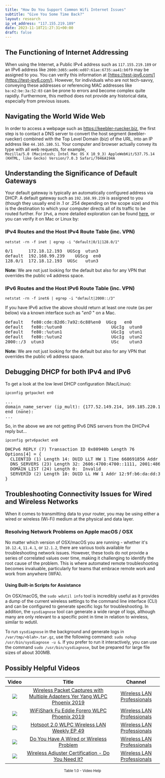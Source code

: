 ```yaml
---
title: "How Do You Support Common Wifi Internet Issues"
subtitle: "Give You Some Time Back?"
layout: research
ip_v4_address: "117.155.219.189"
date: 2023-11-18T21:27:31+00:00
draft: false
---
```


## The Functioning of Internet Addressing

When using the Internet, a Public IPv4 address such as ```117.155.219.189``` or an IPv6 address like ```2000:3d65:ae06:ed07:61ae:6735:aa41:b6f9``` may be assigned to you. You can verify this information at [https://test-ipv6.com/](https://test-ipv6.com/). However, for individuals who are not tech-savvy, conveying these addresses or referencing MAC addresses like ```ba:e2:be:3a:52:03``` can be prone to errors and become complex quite rapidly. Furthermore, this method does not provide any historical data, especially from previous issues.
## Navigating the World Wide Web

In order to access a webpage such as https://keebler-ruecker.biz, the first step is to contact a DNS server to convert the host segment (keebler-ruecker) combined with the Top Level Domain (biz) of the URL, into an IP address like ```44.165.180.51```. Your computer and browser actually convey its type with all web requests, for example, <br>```Mozilla/5.0 (Macintosh; Intel Mac OS X 10_9_3) AppleWebKit/537.75.14 (KHTML, like Gecko) Version/7.0.3 Safari/7046A194A```
## Understanding the Significance of Default Gateways

Your default gateway is typically an automatically configured address via DHCP. A default gateway such as ```192.168.99.239``` is assigned to you (though they usually end in .1 or .254 depending on the scope size) and this is the destination to which your computer directs all of its traffic to be routed further. For ```IPv6```, a more detailed exploration can be found [here](/blog/how-to-fix-ipv6-connectivity/), or you can verify it on Mac or Linux by: <br>
### IPv4 Routes and the Host IPv4 Route Table (inc. VPN)
```netstat -rn -f inet | egrep -i "default|0/1|128.0/1"```

<pre>
0/1      172.18.12.193  UGScg  utun3
default  192.168.99.239    UGScg  en0
128.0/1  172.18.12.193  UGSc   utun3</pre>

**Note:** We are not just looking for the default but also for any VPN that overrides the public v4 address space.

### IPv6 Routes and the Host IPv6 Route Table (inc. VPN)
```netstat -rn -f inet6 | egrep -i "default|2000::/3"```

If you have IPv6 active the above should return at least one route (as per below) via a known interface such as "_en0_ " on a Mac. 

<pre>
default   fe80:cde:82d6:7a92:6c88%en0  UGcg   en0
default   fe80::%utun0                   UGcIg  utun0
default   fe80::%utun1                   UGcIg  utun1
default   fe80::%utun2                   UGcIg  utun2
2000::/3  utun3                          USc    utun3</pre>

**Note:** We are not just looking for the default but also for any VPN that overrides the public v6 address space.
<br>

## Debugging DHCP for both IPv4 and IPv6

To get a look at the low level DHCP configuration (Mac/Linux): 

```ipconfig getpacket en0```

<pre>
...
domain_name_server (ip_mult): {177.52.149.214, 169.185.220.179}
end (none):
...</pre>

So, in the above we are not getting IPv6 DNS servers from the DHCPv4 reply but...

```ipconfig getv6packet en0```

<pre>
DHCPv6 REPLY (7) Transaction ID 0x80940b Length 76
Options[4] = {
  CLIENTID (1) Length 14: DUID LLT HW 1 Time 668691856 Addr ba:e2:be:3a:52:03
  DNS_SERVERS (23) Length 32: 2606:4700:4700::1111, 2001:4860:4860::8844
  DOMAIN_LIST (24) Length 0:  Invalid
  SERVERID (2) Length 10: DUID LL HW 1 Addr 12:9f:b6:da:dd:3f
}</pre>




## Troubleshooting Connectivity Issues for Wired and Wireless Networks

When it comes to transmitting data to your router, you may be using either a wired or wireless (Wi-Fi) medium at the physical and data layer.
### Resolving Network Problems on Apple macOS / OSX
No matter which version of OSX/macOS you are running - whether it's ```10.12.4```, ```11.4.1```, or ```12.1.2```, there are various tools available for troubleshooting network issues. However, these tools do not provide a series of correlated values over time, making it challenging to identify the root cause of the problem. This is where automated remote troubleshooting becomes invaluable, particularly for teams that embrace remote work and work from anywhere (WFA).
#### Using Built-in Scripts for Assistance
On OSX/macOS, the ```sudo wdutil info``` tool is incredibly useful as it provides a dump of the current wireless settings to the command line interface (CLI) and can be configured to generate specific logs for troubleshooting. In addition, the ```sysdiagnose``` tool can generate a wide range of logs, although many are only relevant to a specific point in time in relation to wireless, similar to wdutil.

To run ```sysdiagnose``` in the background and generate logs in ```/var/tmp/<blah>.tar.gz```, use the following command: ```sudo nohup /usr/bin/sysdiagnose -u &```. If you prefer to run it interactively, you can use the command ```sudo /usr/bin/sysdiagnose```, but be prepared for large file sizes of about 300MB.
## Possibly Helpful Videos

<link href="/plugins/lity/css/lity.min.css" rel="stylesheet">
<script src="/plugins/lity/js/lity.min.js"></script>
<div class="table1-start"></div>

|Video | Title | Channel |
| :---: | :---: | :---: |
|<a href="https://www.youtube.com/watch?v=9RzmyNRK9e4" data-lity><img src="https://i.ytimg.com/vi/9RzmyNRK9e4/default.jpg" class="img-fluid"></a>|<a href="https://www.youtube.com/watch?v=9RzmyNRK9e4" data-lity>Wireless Packet Captures with Multiple Adapters   Yer Yang   WLPC Phoenix 2019</a>|<a target="_blank" href="https://www.youtube.com/channel/UCIzBSS46vcqhwmBZ7ZpY-yg" >Wireless LAN Professionals</a>|
|<a href="https://www.youtube.com/watch?v=5sSjGo2DZHc" data-lity><img src="https://i.ytimg.com/vi/5sSjGo2DZHc/default.jpg" class="img-fluid"></a>|<a href="https://www.youtube.com/watch?v=5sSjGo2DZHc" data-lity>WiFiShark Fu   Eddie Forero   WLPC Phoenix 2019</a>|<a target="_blank" href="https://www.youtube.com/channel/UCIzBSS46vcqhwmBZ7ZpY-yg" >Wireless LAN Professionals</a>|
|<a href="https://www.youtube.com/watch?v=rjE-BEVlS-0" data-lity><img src="https://i.ytimg.com/vi/rjE-BEVlS-0/default.jpg" class="img-fluid"></a>|<a href="https://www.youtube.com/watch?v=rjE-BEVlS-0" data-lity>Hotspot 2.0   WLPC Wireless LAN Weekly EP 49</a>|<a target="_blank" href="https://www.youtube.com/channel/UCIzBSS46vcqhwmBZ7ZpY-yg" >Wireless LAN Professionals</a>|
|<a href="https://www.youtube.com/watch?v=AJ29knJ5Rsk" data-lity><img src="https://i.ytimg.com/vi/AJ29knJ5Rsk/default.jpg" class="img-fluid"></a>|<a href="https://www.youtube.com/watch?v=AJ29knJ5Rsk" data-lity>Do You Have A Wired or Wireless Problem</a>|<a target="_blank" href="https://www.youtube.com/channel/UCIzBSS46vcqhwmBZ7ZpY-yg" >Wireless LAN Professionals</a>|
|<a href="https://www.youtube.com/watch?v=PVa0C60HgyM" data-lity><img src="https://i.ytimg.com/vi/PVa0C60HgyM/default.jpg" class="img-fluid"></a>|<a href="https://www.youtube.com/watch?v=PVa0C60HgyM" data-lity>Wireless Adjuster Certification - Do You Need It?</a>|<a target="_blank" href="https://www.youtube.com/channel/UCIzBSS46vcqhwmBZ7ZpY-yg" >Wireless LAN Professionals</a>|

<center><small>Table 1.0 - Video Help</small></center>
 <br>
<div class="table1-end"></div>
<script type="text/javascript">
(function() {
    $('div.table1-start').nextUntil('div.table1-end', 'table').addClass('table thead-dark table-striped table-responsive rounded').attr('id', 't1');
    $('#t1').find('thead').addClass('thead-dark');
})();
</script>
